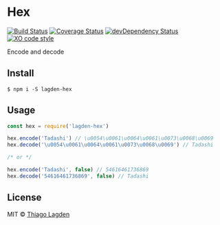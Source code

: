 # Hex
[![Build Status][ci-img]][ci]
[![Coverage Status][coveralls-img]][coveralls]
[![devDependency Status][devDep-img]][devDep]
[![XO code style][xo-img]][xo]

[ci-img]:        https://travis-ci.org/lagden/hex.svg
[ci]:            https://travis-ci.org/lagden/hex
[coveralls-img]: https://coveralls.io/repos/github/lagden/hex/badge.svg?branch=master
[coveralls]:     https://coveralls.io/github/lagden/hex?branch=master
[devDep-img]:    https://david-dm.org/lagden/hex/dev-status.svg
[devDep]:        https://david-dm.org/lagden/hex#info=devDependencies
[xo-img]:        https://img.shields.io/badge/code_style-XO-5ed9c7.svg
[xo]:            https://github.com/sindresorhus/xo


Encode and decode


## Install

```
$ npm i -S lagden-hex
```


## Usage

```js
const hex = require('lagden-hex')

hex.encode('Tadashi') // \u0054\u0061\u0064\u0061\u0073\u0068\u0069
hex.decode('\u0054\u0061\u0064\u0061\u0073\u0068\u0069') // Tadashi

/* or */

hex.encode('Tadashi', false) // 54616461736869
hex.decode('54616461736869', false) // Tadashi
```

## License

MIT © [Thiago Lagden](http://lagden.in)

